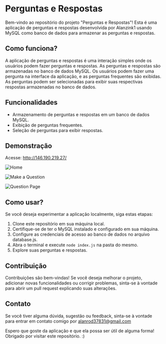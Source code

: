 # Perguntas e Respostas

Bem-vindo ao repositório do projeto "Perguntas e Respostas"! Esta é uma aplicação de perguntas e respostas desenvolvida por Alanzink1 usando MySQL como banco de dados para armazenar as perguntas e respostas.

## Como funciona?

A aplicação de perguntas e respostas é uma interação simples onde os usuários podem fazer perguntas e respostas. As perguntas e respostas são armazenadas no banco de dados MySQL. Os usuários podem fazer uma pergunta na interface da aplicação, e as perguntas frequentes são exibidas. As perguntas podem ser selecionadas para exibir suas respectivas respostas armazenadas no banco de dados.

## Funcionalidades

- Armazenamento de perguntas e respostas em um banco de dados MySQL.
- Exibição de perguntas frequentes.
- Seleção de perguntas para exibir respostas.

## Demonstração

Acesse: http://146.190.219.27/

![Home](https://camo.githubusercontent.com/8e2be62c6597c2885f826016bd189e9339c8540075be58e1a7fec0db274dc868/68747470733a2f2f75706c6f61646465696d6167656e732e636f6d2e62722f696d616765732f3030342f3535362f3830362f66756c6c2f436170747572615f64655f74656c615f64655f323032332d30372d32355f31342d35332d32302e706e673f31363930333037373434)

![Make a Question](https://camo.githubusercontent.com/a91374db113e00146754bc7397cd6444ef92f2d265481d23db41a36a2a6433be/68747470733a2f2f75706c6f61646465696d6167656e732e636f6d2e62722f696d616765732f3030342f3535362f3833382f66756c6c2f436170747572615f64655f74656c615f64655f323032332d30372d32355f31342d35332d33322e706e673f31363930333038363334)

![Question Page](https://camo.githubusercontent.com/0fea60067ce9de18d9b71e43ac429db914fc2c5747f6b6689424ab28c41db49c/68747470733a2f2f75706c6f61646465696d6167656e732e636f6d2e62722f696d616765732f3030342f3535362f3831302f66756c6c2f436170747572615f64655f74656c615f64655f323032332d30372d32355f31342d35342d33342e706e673f31363930333037383234)

## Como usar?

Se você deseja experimentar a aplicação localmente, siga estas etapas:

1. Clone este repositório em sua máquina local.
2. Certifique-se de ter o MySQL instalado e configurado em sua máquina.
3. Configure as credenciais de acesso ao banco de dados no arquivo database.js.
4. Abra o terminal e execute `node index.js` na pasta do mesmo.
5. Explore suas perguntas e respostas.

## Contribuição

Contribuições são bem-vindas! Se você deseja melhorar o projeto, adicionar novas funcionalidades ou corrigir problemas, sinta-se à vontade para abrir um pull request explicando suas alterações.

## Contato

Se você tiver alguma dúvida, sugestão ou feedback, sinta-se à vontade para entrar em contato comigo por alanrod37831@gmail.com

Espero que goste da aplicação e que ela possa ser útil de alguma forma! Obrigado por visitar este repositório. :)
